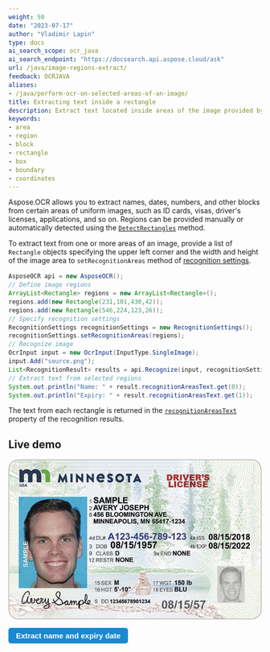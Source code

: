 ```yaml
---
weight: 50
date: "2023-07-17"
author: "Vladimir Lapin"
type: docs
ai_search_scope: ocr_java
ai_search_endpoint: "https://docsearch.api.aspose.cloud/ask"
url: /java/image-regions-extract/
feedback: OCRJAVA
aliases:
- /java/perform-ocr-on-selected-areas-of-an-image/
title: Extracting text inside a rectangle
description: Extract text located inside areas of the image provided by coordinates.
keywords:
- area
- region
- block
- rectangle
- box
- boundary
- coordinates
---
```


<style>
	button {
		cursor: pointer;
		margin-right: 20px;
		padding: 7px 15px;
		border: none;
		border-radius: 5px;
		background-color: #1a89d0;
		font-weight: 700;
		font-size: 15px;
		color: #ffffff;
	}

	button:hover {
		background-color: #3071a9;
	}

	button:focus {
		outline: none;
	}

	#sample {
		position: relative;
	}

	#sample > div {
		position: absolute;
		display: none;
		border: dashed 1px #de4444;
		background-color: rgba(222,68,68,0.2);
	}

	#dl-name {
		top: 101px;
		left: 231px;
		width: 430px;
		height: 42px;
	}

	#dl-exp {
		top: 224px;
		left: 546px;
		width: 123px;
		height: 26px;
	}

	#results {
		display: none;
		max-width: 50%;
	}
</style>

Aspose.OCR allows you to extract names, dates, numbers, and other blocks from certain areas of uniform images, such as ID cards, visas, driver's licenses, applications, and so on. Regions can be provided manually or automatically detected using the [`DetectRectangles`](https://reference.aspose.com/ocr/java/com.aspose.ocr/asposeocr/#DetectRectangles-com.aspose.ocr.OcrInput-com.aspose.ocr.AreasType-boolean-) method.

To extract text from one or more areas of an image, provide a list of `Rectangle` objects specifying the upper left corner and the width and height of the image area to `setRecognitionAreas` method of [recognition settings](/ocr/java/settings/).

```java
AsposeOCR api = new AsposeOCR();
// Define image regions
ArrayList<Rectangle> regions = new ArrayList<Rectangle>();
regions.add(new Rectangle(231,101,430,42));
regions.add(new Rectangle(546,224,123,26));
// Specify recognition settings
RecognitionSettings recognitionSettings = new RecognitionSettings();
recognitionSettings.setRecognitionAreas(regions);
// Recognize image
OcrInput input = new OcrInput(InputType.SingleImage);
input.Add("source.png");
List<RecognitionResult> results = api.Recognize(input, recognitionSettings);
// Extract text from selected regions
System.out.println("Name: " + result.recognitionAreasText.get(0));
System.out.println("Expiry: " + result.recognitionAreasText.get(1));
```

The text from each rectangle is returned in the [`recognitionAreasText`](https://reference.aspose.com/ocr/java/com.aspose.ocr/RecognitionResult#recognitionAreasText) property of the recognition results.

## Live demo

<div id="sample">
	<img src="dl.png" alt="Driver's license" />
	<div id="dl-name"></div>
	<div id="dl-exp"></div>
</div>

<button onclick="extract(this)">Extract name and expiry date</button>

<script>
	function extract(obj)
	{
		$("#sample > div").show(200);
		$("#results").show(200);
	}
</script>

<table id="results">
	<tr>
		<th>Block</th>
		<th>Coordinates</th>
		<th>Extracted text</th>
	</tr>
	<tr>
		<td>Name</td>
		<td>{X=231, Y=101, Width=430, Height=42}</td>
		<td>SAMPLE<br />AVERY JOSEPH</td>
	</tr>
	<tr>
		<td>Expiry date</td>
		<td>{X=546, Y=224, Width=123, Height=26}</td>
		<td>08/15/2022</td>
	</tr>
</table>
